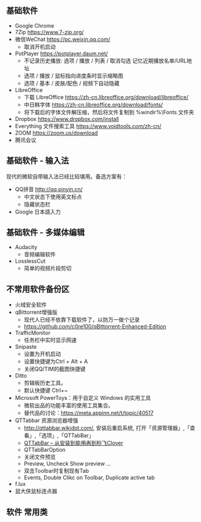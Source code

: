 ## 基础软件
- Google Chrome
- 7Zip https://www.7-zip.org/
- 微信WeChat https://pc.weixin.qq.com/
  - 取消开机启动
- PotPlayer https://potplayer.daum.net/
  - 不记录历史播放:  选项 / 播放 / 列表 / 取消勾选 记忆近期播放名单/URL地址
  - 选项 / 播放 / 鼠标指向进度条时显示缩略图
  - 选项 / 基本 / 皮肤/配色 / 视频下自动隐藏
- LibreOffice
  - 下载 LibreOffice https://zh-cn.libreoffice.org/download/libreoffice/
  - 中日韩字体 https://zh-cn.libreoffice.org/download/fonts/
  - 将下载后的字体文件解压缩，然后将文件复制到 %windir%\Fonts 文件夹
- Dropbox https://www.dropbox.com/install    
- Everything 文件搜索工具 https://www.voidtools.com/zh-cn/
- ZOOM https://zoom.us/download
- 腾讯会议
  
## 基础软件 - 输入法
现代的微软自带输入法已经比较堪用。备选方案有：
- QQ拼音 http://qq.pinyin.cn/
  - 中文状态下使用英文标点
  - 隐藏状态栏
- Google 日本語入力

## 基础软件 - 多媒体编辑 
- Audacity
  - 音频编辑软件
- LosslessCut
  - 简单的视频片段剪切
    
## 不常用软件备份区
- 火绒安全软件
- qBittorrent增强版
  - 现代人已经不依靠下载软件了，以防万一做个记录
  - https://github.com/c0re100/qBittorrent-Enhanced-Edition
- TrafficMonitor
  - 任务栏中实时显示网速
- Snipaste
  - 设置为开机启动
  - 设置快捷键为Ctrl + Alt + A
  - 关闭QQ/TIM的截图快捷键
- Ditto
  - 剪辑板历史工具。
  - 默认快捷键 Ctrl+~
- Microsoft PowerToys：用于自定义 Windows 的实用工具
  - 微软出品的功能丰富的使用工具集合。
  - 替代品的讨论：https://meta.appinn.net/t/topic/40517
- QTTabbar 资源浏览器增强
  - http://qttabbar.wikidot.com/, 安装后重启系统, 打开「资源管理器」,「查看」,「选项」,「QTTabBar」
  - [QTTabBar – 从安装到能用再到秒飞Clover](https://www.mokeyjay.com/archives/1811)
  - QTTabBarOption 
  - 关闭文件预览 
  - Preview, Uncheck Show preview ... 
  - 双击Toolbar时复制现有Tab 
  - Events, Double Clikc on Toolbar, Duplicate active tab
- f.lux
- 鼠大侠鼠标连点器



## 软件 常用类
